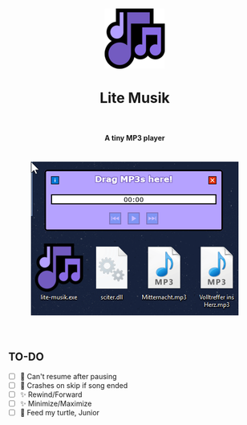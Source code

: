 <h1 align="center">
<a href="https://github.com/girkovarpa/temps-lite">
<img src="app/img/png/lite-musik.png" alt="lite-musik" width="120"/></a><br/><br/>
Lite Musik
<br/>
<br/>
</h1>

<h4 align="center">A tiny MP3 player</h4>
<h5 align="center"></h5>

<h1 align="center">
<img src="preview.gif" alt="preview" /></a><br/><br/>
</h1>

## TO-DO
- [ ] :bug: Can't resume after pausing
- [ ] :bug: Crashes on skip if song ended
- [ ] :sparkles: Rewind/Forward 
- [ ] :sparkles: Minimize/Maximize
- [ ] :turtle: Feed my turtle, Junior